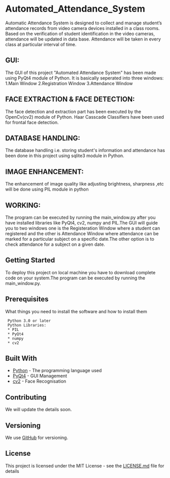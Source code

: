 # Automated_Attendance_System

Automatic Attendance System is designed to collect and manage student’s attendance records from video camera devices installed in a class rooms. Based on the verification of student identification in the video cameras, attendance will be updated in data base. Attendance will be taken in every class at particular interval of time.

## GUI:
The GUI of this project "Automated Attendance System" has been made using PyQt4 module of Python. It is basically seperated into three 
windows:
1.Main Window
2.Registration Window
3.Attendance Window

## FACE EXTRACTION & FACE DETECTION:
The face detection and extraction part has been executed by the OpenCv(cv2) module of Python. Haar Casscade Classifiers have been used for 
frontal face detection.

## DATABASE HANDLING:
The database handling i.e. storing student's information and attendance has been done in this project using sqlite3 module in Python.

## IMAGE ENHANCEMENT:
The enhancement of image quality like adjusting brightness, sharpness ,etc will be done using PIL module in python 

## WORKING:
The program can be executed by running the main_window.py after you have installed libraries like PyQt4, cv2, numpy and PIL.The GUI will guide you to two windows one is the Registeration Window where a student can registered and the other is Attendance Window where attendance can be marked for a particular subject on a specific date.The other option is to check attendance for a subject on a given date.  

## Getting Started
To deploy this project on local machine you have to download complete code on your system.The program can be executed by running the main_window.py.
 
## Prerequisites
What things you need to install the software and how to install them
 
```
 Python 3.0 or later
 Python Libraries:
 * PIL
 * PyQt4
 * numpy
 * cv2
```
 
## Built With
 * [Python](https://www.python.org/) - The programming language used
 * [PyQt4](https://pypi.python.org/pypi/PyQt4) - GUI Management
 * [cv2](https://docs.opencv.org/3.0-beta/doc/py_tutorials/py_gui/py_image_display/py_image_display.html) - Face Recognisation
 
## Contributing
We will update the details soon.
 
## Versioning
We use [GitHub](http://github.com/) for versioning. 
 
## License
This project is licensed under the MIT License - see the [LICENSE.md](LICENSE.md) file for details